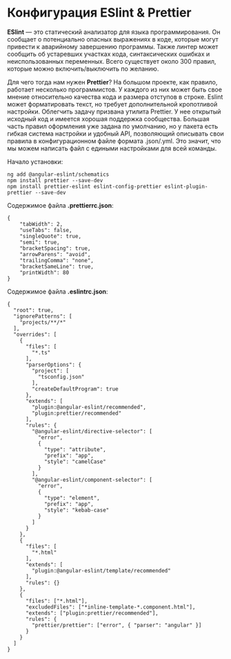 # Конфигурация ESlint & Prettier
**ESlint** — это статический анализатор для языка программирования. Он сообщает о потенциально опасных выражениях в коде, которые могут привести к аварийному завершению программы. Также линтер может сообщить об устаревших участках кода, синтаксических ошибках и неиспользованных переменных. Всего существует около 300 правил, которые можно включить/выключить по желанию.

Для чего тогда нам нужен **Prettier**?
На большом проекте, как правило, работает несколько программистов. У каждого из них может быть свое мнение относительно качества кода и размера отступов в строке. Eslint может форматировать текст, но требует дополнительной кропотливой настройки. Облегчить задачу призвана утилита Prettier. У нее открытый исходный код и имеется хорошая поддержка сообщества. Большая часть правил оформления уже задана по умолчанию, но у пакета есть гибкая система настройки и удобный API, позволяющий описывать свои правила в конфигурационном файле формата .json/.yml. Это значит, что мы можем написать файл с едиными настройками для всей команды.

Начало установки:
```
ng add @angular-eslint/schematics
npm install prettier --save-dev
npm install prettier-eslint eslint-config-prettier eslint-plugin-prettier --save-dev
```

Содержимое файла **.prettierrc.json**:
```
{
    "tabWidth": 2,
    "useTabs": false,
    "singleQuote": true,
    "semi": true,
    "bracketSpacing": true,
    "arrowParens": "avoid",
    "trailingComma": "none",
    "bracketSameLine": true,
    "printWidth": 80
}
```

Содержимое файла **.eslintrc.json**:
```
{
  "root": true,
  "ignorePatterns": [
    "projects/**/*"
  ],
  "overrides": [
    {
      "files": [
        "*.ts"
      ],
      "parserOptions": {
        "project": [
          "tsconfig.json"
        ],
        "createDefaultProgram": true
      },
      "extends": [
        "plugin:@angular-eslint/recommended",
        "plugin:prettier/recommended"
      ],
      "rules": {
        "@angular-eslint/directive-selector": [
          "error",
          {
            "type": "attribute",
            "prefix": "app",
            "style": "camelCase"
          }
        ],
        "@angular-eslint/component-selector": [
          "error",
          {
            "type": "element",
            "prefix": "app",
            "style": "kebab-case"
          }
        ]
      }
    },
    {
      "files": [
        "*.html"
      ],
      "extends": [
        "plugin:@angular-eslint/template/recommended"
      ],
      "rules": {}
    },
    {
      "files": ["*.html"],
      "excludedFiles": ["*inline-template-*.component.html"],
      "extends": ["plugin:prettier/recommended"],
      "rules": {
        "prettier/prettier": ["error", { "parser": "angular" }]
      }
    }
  ]
}
```
